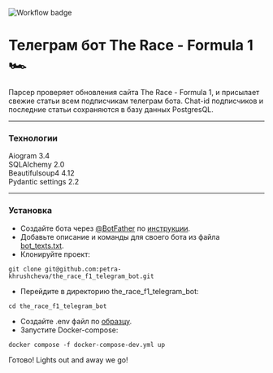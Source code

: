 ![Workflow badge](https://github.com/petra-khrushcheva/the_race_f1_telegram_bot/actions/workflows/main.yml/badge.svg)

# Телеграм бот The Race - Formula 1 🏎️

Парсер проверяет обновления сайта The Race - Formula 1, и присылает свежие статьи всем подписчикам телеграм бота. 
Chat-id подписчиков и последние статьи сохраняются в базу данных PostgresQL.
***
### Технологии
Aiogram 3.4  
SQLAlchemy 2.0  
Beautifulsoup4 4.12  
Pydantic settings 2.2
***
### Установка
- Создайте бота через [@BotFather](https://t.me/botfather) по [инструкции](https://core.telegram.org/bots/tutorial#obtain-your-bot-token).
- Добавьте описание и команды для своего бота из файла [bot_texts.txt](https://github.com/petra-khrushcheva/the_race_f1_telegram_bot/blob/main/bot_texts.txt).
- Клонируйте проект:
```
git clone git@github.com:petra-khrushcheva/the_race_f1_telegram_bot.git
``` 
- Перейдите в директорию the_race_f1_telegram_bot:
```
cd the_race_f1_telegram_bot
``` 
- Cоздайте .env файл по [образцу](https://github.com/petra-khrushcheva/the_race_f1_telegram_bot/blob/main/.env.example).
- Запустите Docker-compose:
```
docker compose -f docker-compose-dev.yml up
``` 
Готово! Lights out and away we go!
